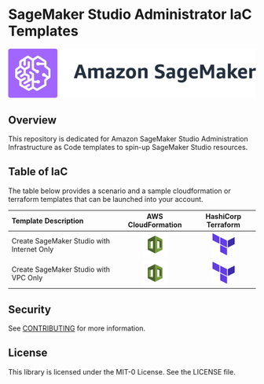# SageMaker Studio Administrator IaC Templates

![Studio Banner](./media/sagemaker-banner.png)

## Overview

This repository is dedicated for Amazon SageMaker Studio Administration Infrastructure as Code templates to spin-up SageMaker Studio resources.



## Table of IaC

The table below provides a scenario and a sample cloudformation or terraform templates that can be launched into your account.



| Template Description      | AWS CloudFormation | HashiCorp Terraform |
| :------------------------ | :-----------:  | :--------:|
| Create SageMaker Studio with Internet Only      | [<img src="./media/cfnicon.jpg" width="50" height="50" />](./src-cloudformation-iac/example.yaml)       | [<img src="./media/tficon.png" width="45" height="45" />](./src-cloudformation-iac/example.yaml)       |
| Create SageMaker Studio with VPC Only   |  [<img src="./media/cfnicon.jpg" width="50" height="50" />](./src-cloudformation-iac/example.yaml)        | [<img src="./media/tficon.png" width="45" height="45" />](./src-cloudformation-iac/example.yaml)       |




## Security

See [CONTRIBUTING](CONTRIBUTING.md#security-issue-notifications) for more information.


## License

This library is licensed under the MIT-0 License. See the LICENSE file.

